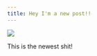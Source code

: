 ```yaml
---
title: Hey I'm a new post!!
---
```

![](/images/uploads/61zninymypl._sl1500_.jpg)

This is the newest shit!

